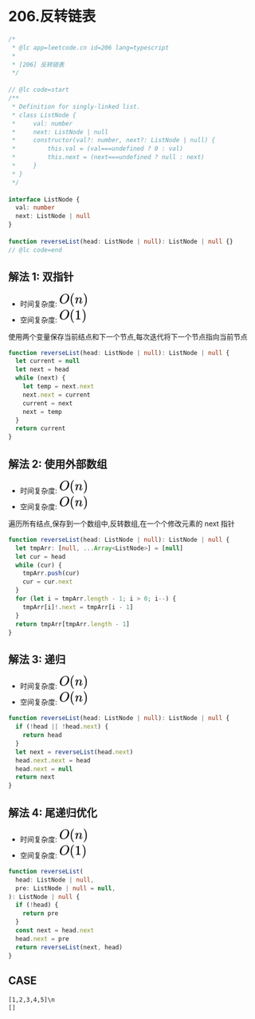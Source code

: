 # 206.反转链表

```ts
/*
 * @lc app=leetcode.cn id=206 lang=typescript
 *
 * [206] 反转链表
 */

// @lc code=start
/**
 * Definition for singly-linked list.
 * class ListNode {
 *     val: number
 *     next: ListNode | null
 *     constructor(val?: number, next?: ListNode | null) {
 *         this.val = (val===undefined ? 0 : val)
 *         this.next = (next===undefined ? null : next)
 *     }
 * }
 */

interface ListNode {
  val: number
  next: ListNode | null
}

function reverseList(head: ListNode | null): ListNode | null {}
// @lc code=end
```

## 解法 1: 双指针

- 时间复杂度: <!-- $O(n)$ --> <img style="transform: translateY(0.1em); background: white;" src="./svg/o-n.svg" alt="O(n)">
- 空间复杂度: <!-- $O(1)$ --> <img style="transform: translateY(0.1em); background: white;" src="./svg/o-1.svg" alt="O(1)">

使用两个变量保存当前结点和下一个节点,每次迭代将下一个节点指向当前节点

```ts
function reverseList(head: ListNode | null): ListNode | null {
  let current = null
  let next = head
  while (next) {
    let temp = next.next
    next.next = current
    current = next
    next = temp
  }
  return current
}
```

## 解法 2: 使用外部数组

- 时间复杂度: <!-- $O(n)$ --> <img style="transform: translateY(0.1em); background: white;" src="./svg/o-n.svg" alt="O(n)">
- 空间复杂度: <!-- $O(n)$ --> <img style="transform: translateY(0.1em); background: white;" src="./svg/o-n.svg" alt="O(n)">

遍历所有结点,保存到一个数组中,反转数组,在一个个修改元素的 next 指针

```ts
function reverseList(head: ListNode | null): ListNode | null {
  let tmpArr: [null, ...Array<ListNode>] = [null]
  let cur = head
  while (cur) {
    tmpArr.push(cur)
    cur = cur.next
  }
  for (let i = tmpArr.length - 1; i > 0; i--) {
    tmpArr[i]!.next = tmpArr[i - 1]
  }
  return tmpArr[tmpArr.length - 1]
}
```

## 解法 3: 递归

- 时间复杂度: <!-- $O(n)$ --> <img style="transform: translateY(0.1em); background: white;" src="./svg/o-n.svg" alt="O(n)">
- 空间复杂度: <!-- $O(n)$ --> <img style="transform: translateY(0.1em); background: white;" src="./svg/o-n.svg" alt="O(n)">

```ts
function reverseList(head: ListNode | null): ListNode | null {
  if (!head || !head.next) {
    return head
  }
  let next = reverseList(head.next)
  head.next.next = head
  head.next = null
  return next
}
```

## 解法 4: 尾递归优化

- 时间复杂度: <!-- $O(n)$ --> <img style="transform: translateY(0.1em); background: white;" src="./svg/o-n.svg" alt="O(n)">
- 空间复杂度: <!-- $O(1)$ --> <img style="transform: translateY(0.1em); background: white;" src="./svg/o-1.svg" alt="O(1)">

```ts
function reverseList(
  head: ListNode | null,
  pre: ListNode | null = null,
): ListNode | null {
  if (!head) {
    return pre
  }
  const next = head.next
  head.next = pre
  return reverseList(next, head)
}
```

## CASE

```text
[1,2,3,4,5]\n
[]
```

